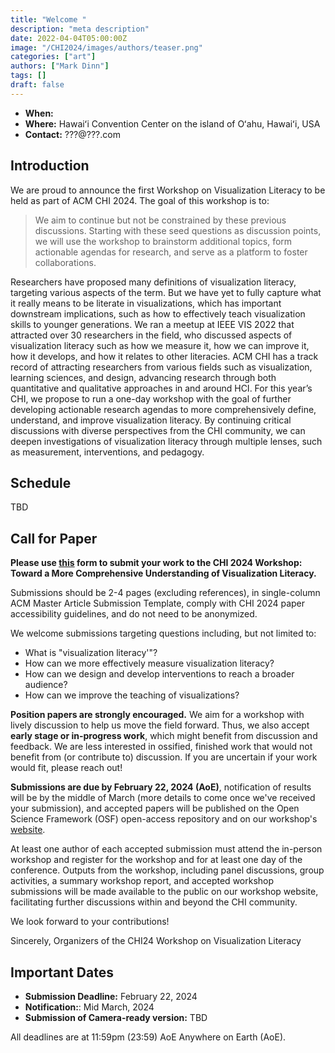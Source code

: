 ```yaml
---
title: "Welcome "
description: "meta description"
date: 2022-04-04T05:00:00Z
image: "/CHI2024/images/authors/teaser.png"
categories: ["art"]
authors: ["Mark Dinn"]
tags: []
draft: false
---
```


- **When:**
- **Where:** Hawaiʻi Convention Center on the island of Oʻahu, Hawaiʻi, USA
- **Contact:** ???@???.com



## Introduction

We are proud to announce the first Workshop on Visualization Literacy to be held as part of ACM CHI 2024. The goal of this workshop is to:
> We aim to continue but not be constrained by these previous discussions. Starting with these seed questions as discussion
points, we will use the workshop to brainstorm additional topics, form actionable agendas for research, and serve as a
platform to foster collaborations.

Researchers have proposed many definitions of visualization literacy, targeting various aspects of the term. But we have yet to fully capture what it really means to be literate in visualizations, which has important downstream implications, such as how to effectively teach visualization skills to younger generations. We ran a meetup at IEEE VIS 2022 that attracted over 30 researchers in the field, who discussed aspects of visualization literacy such as how we measure it, how we can improve it, how it develops, and how it relates to other literacies. ACM CHI has a track record of attracting researchers from various fields such as visualization, learning sciences, and design, advancing research through both quantitative and qualitative approaches in and around HCI. For this year’s CHI, we propose to run a one-day workshop with the goal of further developing actionable research agendas to more comprehensively define, understand, and improve visualization literacy. By continuing critical discussions with diverse perspectives from the CHI community, we can deepen investigations of visualization literacy through multiple lenses, such as measurement, interventions, and pedagogy.


## Schedule

TBD

[//]: # ()
[//]: # (| Time       |             Activity              |                Note |)

[//]: # (|------------|:---------------------------------:|--------------------:|)

[//]: # (| 9:00-9:30  |     Welcome and Introductions     |       all attendees |)

[//]: # (| 9:30-11:00 |  Thematic Panels and Discussions  |                     |)

[//]: # (| 11:00-12:00| Group Activity - Affinity mapping |                     |)

[//]: # (| 12:00-1:00 |            Lunch Break            |                     |)

[//]: # (| 1:00-2:00  |  Thematic Panels and Discussions  |                     |)

[//]: # (| 2:00-3:30  |         Group Activity - Brainstorm and share         |                     |)

[//]: # (| 3:30-4:00  |               Break               |                     |)

[//]: # (| 4:00-5:00  |     Group Activity - Revisit themes and draft research agendas    |   written artifacts                  |)

[//]: # (| 5:00-5:30  |       Closing, reflection, and discussion of next steps       |                     |)



## Call for Paper
**Please use [this](https://forms.gle/URKJaYTLZbwEGRSZA) form to submit your work to the CHI 2024 Workshop: Toward a More Comprehensive Understanding of Visualization Literacy.**

Submissions should be 2-4 pages (excluding references), in single-column ACM Master Article Submission Template, comply with CHI 2024 paper accessibility guidelines, and do not need to be anonymized.

We welcome submissions targeting questions including, but not limited to:
- What is "visualization literacy'"?
- How can we more effectively measure visualization literacy?
- How can we design and develop interventions to reach a broader audience?
- How can we improve the teaching of visualizations?

**Position papers are strongly encouraged.** We aim for a workshop with lively discussion to help us move the field forward. Thus, we also accept **early stage or in-progress work**, which might benefit from discussion and feedback. We are less interested in ossified, finished work that would not benefit from (or contribute to) discussion. If you are uncertain if your work would fit, please reach out!

**Submissions are due by February 22, 2024 (AoE)**, notification of results will be by the middle of March (more details to come once we've received your submission), and accepted papers will be published on the Open Science Framework (OSF) open-access repository and on our workshop's [website](https://visualization-literacy.github.io/CHI2024/).

At least one author of each accepted submission must attend the in-person workshop and register for the workshop and for at least one day of the conference. Outputs from the workshop, including panel discussions, group activities, a summary workshop report, and accepted workshop submissions will be made available to the public on our workshop website, facilitating further discussions within and beyond the CHI community.

We look forward to your contributions!

Sincerely,
Organizers of the CHI24 Workshop on Visualization Literacy

## Important Dates
- **Submission Deadline:** February 22, 2024
- **Notification:**: Mid March, 2024
- **Submission of Camera-ready version:** TBD


All deadlines are at 11:59pm (23:59) AoE Anywhere on Earth (AoE).


